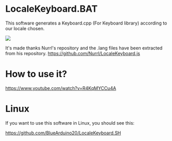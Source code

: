 # LocaleKeyboard.BAT
This software generates a Keyboard.cpp (For Keyboard library) according to our locale chosen.

<img src="https://raw.githubusercontent.com/BlueArduino20/LocaleKeyboard.BAT/master/Screenshot_1.PNG">

It's made thanks Nurrl's repository and the .lang files have been extracted from his repository.
<a href="https://github.com/Nurrl/LocaleKeyboard.js">https://github.com/Nurrl/LocaleKeyboard.js<a>

# How to use it?
<a href="https://www.youtube.com/watch?v=R4KqMYCCu4A">https://www.youtube.com/watch?v=R4KqMYCCu4A<a>

# Linux
If you want to use this software in Linux, you should see this:

<a href="https://github.com/BlueArduino20/LocaleKeyboard.SH">https://github.com/BlueArduino20/LocaleKeyboard.SH</a>

